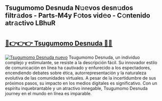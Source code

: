 ## Tsugumomo Desnuda N𝚞𝚎vos desn𝚞dos filtr𝚊dos - Parts-M4y F𝚘tos vid𝚎o - C𝚘ntenido atr𝚊ctivo LBhuR

# <h2><a href="http://mb11vd.tromn.icu/?c=Tsugumomo+Desnuda">🔗👉👉👉 Tsugumomo Desnuda 🔗🔗</a></h2>

[![Tsugumomo Desnuda nuevo](https://i.imgur.com/pEAQMta.gif)](http://mb11vd.tromn.icu/?c=Tsugumomo+Desnuda)
Tsugumomo Desnuda, un individuo complejo y estimulante, se resiste a la descripción fácil. Su innovador estilo de comunicación en línea ha cautivado y enfurecido a los espectadores, encendiendo debates sobre ética, autorrepresentación y la naturaleza evolutiva de las comunidades virtuales. A pesar de la incertidumbre de sus próximos pasos, su impacto en los medios digitales es significativo. Con un espíritu inquebrantable y un atractivo innegable, Tsugumomo Desnuda journey en el mundo en línea es imparable.
